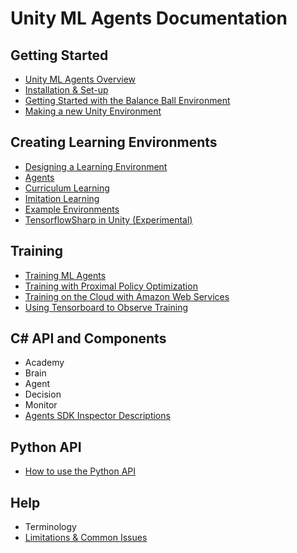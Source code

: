 # Unity ML Agents Documentation
 
## Getting Started
 * [Unity ML Agents Overview](Unity-Agents-Overview.md)
 * [Installation & Set-up](Installation.md)
 * [Getting Started with the Balance Ball Environment](Getting-Started-with-Balance-Ball.md)
 * [Making a new Unity Environment](Making-a-New-Unity-Environment.md)

## Creating Learning Environments
 * [Designing a Learning Environment](Reinforcement-Learning-in-Unity.md)
 * [Agents](Agents.md)
 * [Curriculum Learning](Curriculum-Training.md)
 * [Imitation Learning](Imitation-Learning.md)
 * [Example Environments](Example-Environments.md)
 * [TensorflowSharp in Unity (Experimental)](Using-TensorFlow-Sharp-in-Unity.md)
 
## Training
 * [Training ML Agents](Training-ML-Agents.md)
 * [Training with Proximal Policy Optimization](Training-with-PPO.md)
 * [Training on the Cloud with Amazon Web Services](Training-on-Amazon-Web-Service.md)
 * [Using Tensorboard to Observe Training](Using-Tensorboard.md)
 
## C# API and Components
 * Academy
 * Brain
 * Agent
 * Decision
 * Monitor
 * [Agents SDK Inspector Descriptions](Agents-Editor-Interface.md)

## Python API
 * [How to use the Python API](Python-API.md)
 
## Help
 * Terminology 
 * [Limitations & Common Issues](Limitations-and-Common-Issues.md)

